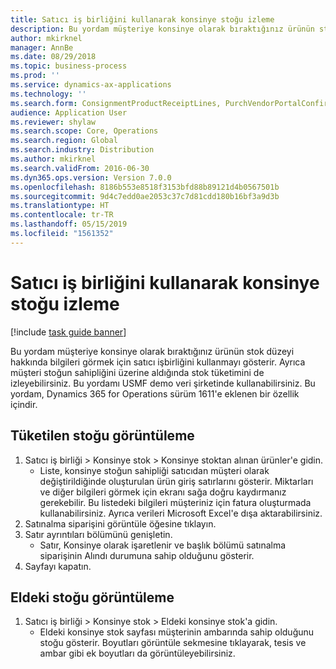 ```yaml
---
title: Satıcı iş birliğini kullanarak konsinye stoğu izleme
description: Bu yordam müşteriye konsinye olarak bıraktığınız ürünün stok düzeyi hakkında bilgileri görmek için satıcı işbirliğini kullanmayı gösterir.
author: mkirknel
manager: AnnBe
ms.date: 08/29/2018
ms.topic: business-process
ms.prod: ''
ms.service: dynamics-ax-applications
ms.technology: ''
ms.search.form: ConsignmentProductReceiptLines, PurchVendorPortalConfirmedOrders, DefaultDashboard, ConsignmentVendorPortalOnhand
audience: Application User
ms.reviewer: shylaw
ms.search.scope: Core, Operations
ms.search.region: Global
ms.search.industry: Distribution
ms.author: mkirknel
ms.search.validFrom: 2016-06-30
ms.dyn365.ops.version: Version 7.0.0
ms.openlocfilehash: 8186b553e8518f3153bfd88b89121d4b0567501b
ms.sourcegitcommit: 9d4c7edd0ae2053c37c7d81cdd180b16bf3a9d3b
ms.translationtype: HT
ms.contentlocale: tr-TR
ms.lasthandoff: 05/15/2019
ms.locfileid: "1561352"
---
```

# <a name="monitor-consignment-inventory-using-vendor-collaboration"></a>Satıcı iş birliğini kullanarak konsinye stoğu izleme

[!include [task guide banner](../../includes/task-guide-banner.md)]

Bu yordam müşteriye konsinye olarak bıraktığınız ürünün stok düzeyi hakkında bilgileri görmek için satıcı işbirliğini kullanmayı gösterir. Ayrıca müşteri stoğun sahipliğini üzerine aldığında stok tüketimini de izleyebilirsiniz. Bu yordamı USMF demo veri şirketinde kullanabilirsiniz. Bu yordam, Dynamics 365 for Operations sürüm 1611'e eklenen bir özellik içindir.


## <a name="view-consumed-inventory"></a>Tüketilen stoğu görüntüleme
1. Satıcı iş birliği > Konsinye stok > Konsinye stoktan alınan ürünler'e gidin.
    * Liste, konsinye stoğun sahipliği satıcıdan müşteri olarak değiştirildiğinde oluşturulan ürün giriş satırlarını gösterir. Miktarları ve diğer bilgileri görmek için ekranı sağa doğru kaydırmanız gerekebilir. Bu listedeki bilgileri müşteriniz için fatura oluşturmada kullanabilirsiniz. Ayrıca verileri Microsoft Excel'e dışa aktarabilirsiniz.   
2. Satınalma siparişini görüntüle öğesine tıklayın.
3. Satır ayrıntıları bölümünü genişletin.
    * Satır, Konsinye olarak işaretlenir ve başlık bölümü satınalma siparişinin Alındı durumuna sahip olduğunu gösterir.  
4. Sayfayı kapatın.

## <a name="view-on-hand-inventory"></a>Eldeki stoğu görüntüleme
1. Satıcı iş birliği > Konsinye stok > Eldeki konsinye stok'a gidin.
    * Eldeki konsinye stok sayfası müşterinin ambarında sahip olduğunu stoğu gösterir. Boyutları görüntüle sekmesine tıklayarak, tesis ve ambar gibi ek boyutları da görüntüleyebilirsiniz.   

